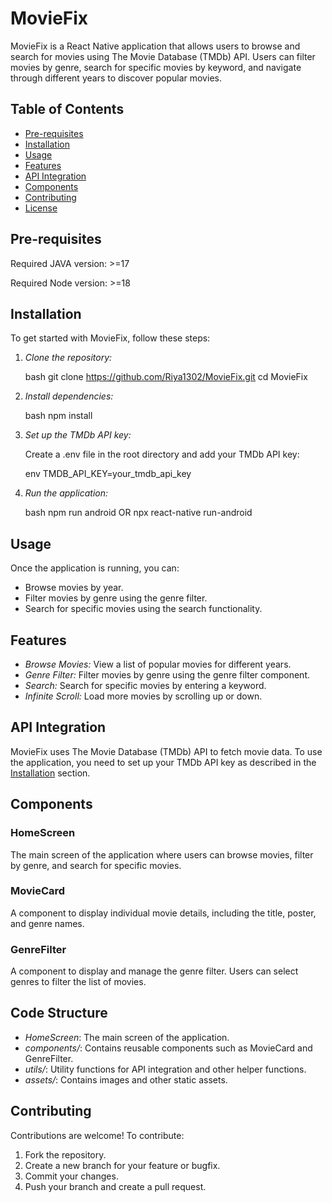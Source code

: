 # MovieFix

MovieFix is a React Native application that allows users to browse and search for movies using The Movie Database (TMDb) API. Users can filter movies by genre, search for specific movies by keyword, and navigate through different years to discover popular movies.

## Table of Contents

- [Pre-requisites](#pre-requisites)
- [Installation](#installation)
- [Usage](#usage)
- [Features](#features)
- [API Integration](#api-integration)
- [Components](#components)
- [Contributing](#contributing)
- [License](#license)

## Pre-requisites

Required JAVA version: >=17

Required Node version: >=18

## Installation

To get started with MovieFix, follow these steps:

1. *Clone the repository:*

    bash
    git clone https://github.com/Riya1302/MovieFix.git
    cd MovieFix
    

2. *Install dependencies:*

    bash
    npm install
    

3. *Set up the TMDb API key:*

    Create a .env file in the root directory and add your TMDb API key:

    env
    TMDB_API_KEY=your_tmdb_api_key
    

4. *Run the application:*

    bash
    npm run android OR npx react-native run-android
    

## Usage

Once the application is running, you can:

- Browse movies by year.
- Filter movies by genre using the genre filter.
- Search for specific movies using the search functionality.

## Features

- *Browse Movies:* View a list of popular movies for different years.
- *Genre Filter:* Filter movies by genre using the genre filter component.
- *Search:* Search for specific movies by entering a keyword.
- *Infinite Scroll:* Load more movies by scrolling up or down.

## API Integration

MovieFix uses The Movie Database (TMDb) API to fetch movie data. To use the application, you need to set up your TMDb API key as described in the [Installation](#installation) section.

## Components

### HomeScreen

The main screen of the application where users can browse movies, filter by genre, and search for specific movies.

### MovieCard

A component to display individual movie details, including the title, poster, and genre names.

### GenreFilter

A component to display and manage the genre filter. Users can select genres to filter the list of movies.

## Code Structure

- *HomeScreen*: The main screen of the application.
- *components/*: Contains reusable components such as MovieCard and GenreFilter.
- *utils/*: Utility functions for API integration and other helper functions.
- *assets/*: Contains images and other static assets.

## Contributing

Contributions are welcome! To contribute:

1. Fork the repository.
2. Create a new branch for your feature or bugfix.
3. Commit your changes.
4. Push your branch and create a pull request.